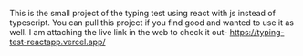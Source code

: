 This is the small project of the typing test using react with js instead of typescript. You can pull this project if you find good and wanted to use it as well. I am attaching the live link in the web to check it out- https://typing-test-reactapp.vercel.app/
